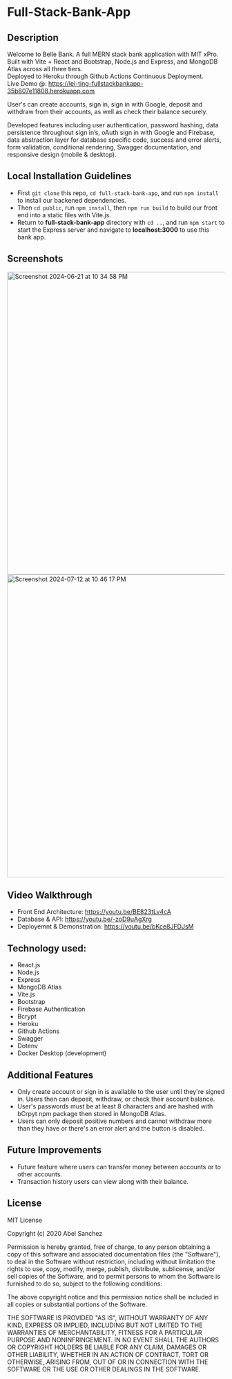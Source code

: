 # Full-Stack-Bank-App

## Description 

Welcome to Belle Bank. A full MERN stack bank application with MIT xPro. Built with Vite + React and Bootstrap, Node.js and Express, and MongoDB Atlas across all three tiers.\
Deployed to Heroku through Github Actions Continuous Deployment.\
Live Demo @: https://lei-ting-fullstackbankapp-35b807e11808.herokuapp.com 

User's can create accounts, sign in, sign in with Google, deposit and withdraw from their accounts, as well as check their balance securely.

Developed features including user authentication, password hashing, data persistence throughout sign in’s, oAuth sign in with Google and Firebase, data abstraction layer for database specific code, success and error alerts, form validation, conditional rendering, Swagger documentation, and responsive design (mobile & desktop). 

## Local Installation Guidelines

- First `git clone` this repo, `cd full-stack-bank-app`, and run `npm install` to install our backened dependencies. 
- Then `cd public`, run `npm install`, then `npm run build` to build our front end into a static files with Vite.js.
- Return to **full-stack-bank-app** directory with `cd ..`, and run `npm start` to start the Express server and navigate to **localhost:3000** to use this bank app. 

## Screenshots

<img width="700" alt="Screenshot 2024-06-21 at 10 34 58 PM" src="https://github.com/isabelleting/full-stack-bank-app/assets/144510802/06dc0659-cd5e-47e5-b4c8-f42e19a0cfbe">
<img width="700" alt="Screenshot 2024-07-12 at 10 46 17 PM" src="https://github.com/user-attachments/assets/f0bed94f-76ab-443e-8ce0-5ebeef8952b8">

## Video Walkthrough

- Front End Architecture: https://youtu.be/BE823tLv4cA 
- Database & API: https://youtu.be/-zoD9uAgXrg 
- Deployemnt & Demonstration: https://youtu.be/bKce8JFDJsM 

## Technology used: 

- React.js
- Node.js
- Express
- MongoDB Atlas
- Vite.js
- Bootstrap
- Firebase Authentication
- Bcrypt
- Heroku
- Github Actions
- Swagger
- Dotenv
- Docker Desktop (development)

## Additional Features

- Only create account or sign in is available to the user until they're signed in. Users then can deposit, withdraw, or check their account balance. 
- User's passwords must be at least 8 characters and are hashed with bCrpyt npm package then stored in MongoDB Atlas.
- Users can only deposit positive numbers and cannot withdraw more than they have or there's an error alert and the button is disabled. 

## Future Improvements

- Future feature where users can transfer money between accounts or to other accounts. 
- Transaction history users can view along with their balance. 

## License

MIT License

Copyright (c) 2020 Abel Sanchez

Permission is hereby granted, free of charge, to any person obtaining a copy
of this software and associated documentation files (the "Software"), to deal
in the Software without restriction, including without limitation the rights
to use, copy, modify, merge, publish, distribute, sublicense, and/or sell
copies of the Software, and to permit persons to whom the Software is
furnished to do so, subject to the following conditions:

The above copyright notice and this permission notice shall be included in all
copies or substantial portions of the Software.

THE SOFTWARE IS PROVIDED "AS IS", WITHOUT WARRANTY OF ANY KIND, EXPRESS OR
IMPLIED, INCLUDING BUT NOT LIMITED TO THE WARRANTIES OF MERCHANTABILITY,
FITNESS FOR A PARTICULAR PURPOSE AND NONINFRINGEMENT. IN NO EVENT SHALL THE
AUTHORS OR COPYRIGHT HOLDERS BE LIABLE FOR ANY CLAIM, DAMAGES OR OTHER
LIABILITY, WHETHER IN AN ACTION OF CONTRACT, TORT OR OTHERWISE, ARISING FROM,
OUT OF OR IN CONNECTION WITH THE SOFTWARE OR THE USE OR OTHER DEALINGS IN THE
SOFTWARE.
